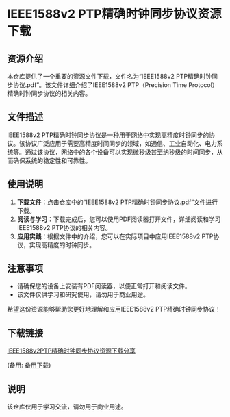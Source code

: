 # IEEE1588v2 PTP精确时钟同步协议资源下载

## 资源介绍

本仓库提供了一个重要的资源文件下载，文件名为“IEEE1588v2 PTP精确时钟同步协议.pdf”。该文件详细介绍了IEEE1588v2 PTP（Precision Time Protocol）精确时钟同步协议的相关内容。

## 文件描述

IEEE1588v2 PTP精确时钟同步协议是一种用于网络中实现高精度时钟同步的协议。该协议广泛应用于需要高精度时间同步的领域，如通信、工业自动化、电力系统等。通过该协议，网络中的各个设备可以实现微秒级甚至纳秒级的时间同步，从而确保系统的稳定性和可靠性。

## 使用说明

1. **下载文件**：点击仓库中的“IEEE1588v2 PTP精确时钟同步协议.pdf”文件进行下载。
2. **阅读与学习**：下载完成后，您可以使用PDF阅读器打开文件，详细阅读和学习IEEE1588v2 PTP协议的相关内容。
3. **应用实践**：根据文件中的介绍，您可以在实际项目中应用IEEE1588v2 PTP协议，实现高精度的时钟同步。

## 注意事项

- 请确保您的设备上安装有PDF阅读器，以便正常打开和阅读文件。
- 该文件仅供学习和研究使用，请勿用于商业用途。

希望这份资源能够帮助您更好地理解和应用IEEE1588v2 PTP精确时钟同步协议！

## 下载链接
[IEEE1588v2PTP精确时钟同步协议资源下载分享](https://pan.quark.cn/s/0f60aafe3d8e) 

(备用: [备用下载](https://pan.baidu.com/s/1qm6VrJm4BRh5E1h8wdJxlg?pwd=1234))

## 说明

该仓库仅用于学习交流，请勿用于商业用途。
